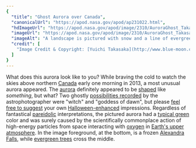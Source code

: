```yaml
---
{
  "title": "Ghost Aurora over Canada",
  "canonicalUrl": "https://apod.nasa.gov/apod/ap231022.html",
  "hdImageUrl": "https://apod.nasa.gov/apod/image/2310/AuroraGhost_Takasaka_960.jpg",
  "imageUrl": "https://apod.nasa.gov/apod/image/2310/AuroraGhost_Takasaka_960.jpg",
  "imageAlt": "A landscape is pictured with snow and a line of evergreen trees. In the sky is a field of stars but also notable green aurora. The largest aurora appears similar in form to a Halloween ghost, Please see the explanation for more detailed information.",
  "credit": [
    "Image Credit & Copyright: [Yuichi Takasaka](http://www.blue-moon.ca/contact.html), [TWAN](https://twanight.org/profile/yuichi-takasaka/)"
  ]
}
---
```


What does this aurora look like to you? While braving the cold to watch the skies above northern [Canada](https://en.wikipedia.org/wiki/Canada) early one morning in 2013, a most unusual aurora appeared. The [aurora](https://spaceplace.nasa.gov/aurora/en/) definitely appeared to be [shaped](https://apod.nasa.gov/apod/ap161023.html) like _something_, but what? Two ghostly [possibilities recorded](http://blue-moon.ca/2013feb.html) by the astrophotographer were "witch" and "goddess of dawn", but please [feel free to suggest](https://asterisk.apod.com/discuss_apod.php?date=231022) your own [Halloween-enhanced](https://s-media-cache-ak0.pinimg.com/originals/b4/aa/bc/b4aabcab1b37ac44839687b434e1d938.jpg) impressions. Regardless of fantastical [pareidolic](https://en.wikipedia.org/wiki/Pareidolia) interpretations, the pictured aurora had a [typical green](http://www.webexhibits.org/causesofcolor/4D.html) color and was surely caused by the scientifically commonplace action of high-energy particles from space interacting with [oxygen](http://periodic.lanl.gov/8.shtml) in [Earth's upper atmosphere](https://www.nasa.gov/image-article/earths-upper-atmosphere/). In the image foreground, at the bottom, is a frozen [Alexandra Falls](https://www.youtube.com/watch?v=DioO92W6iaQ), while [evergreen trees](https://en.wikipedia.org/wiki/Evergreen) cross the middle.
